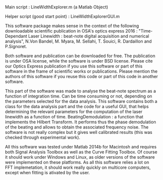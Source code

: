 Main script : LineWidthExplorer.m (a Matlab Object)

Helper script (good start point) : LineWidthExplorerGUI.m

This software package makes sense in the context of the following downloadable scientific publication in OSA's optics express 2016 : "Time-Dependant Laser Linewidth : beat-note digital acquisition and numerical analysis", N.Von Bandel, M. Myara, M. Sellahi, T. Souici, R. Dardaillon and P.Signoret.

Both software and publication can be downloaded for free. The publication is under OSA license, while the software is under BSD license. Please cite our Optics Express publication if you use this software or part of this software in the frame of scientific works or publications. Please mention the authors of this software if you reuse this code or part of this code in another software.

This part of the software was made to analyse the beat-note spectrum as a function of integration time. Can be time consuming or not, depending on the parameters selected for the data analysis. This software contains both a class for the data analysis part and the code for a useful GUI, that helps determining the relevant parameters for the computation of the laser linewidth as a function of time.
BeatingDemodulation : a function that implements the Hilbert Transform. It performs thus the phase demodulation of the beating and allows to obtain the associated frequency noise. The software is not really complex but it gives well calibrated results (this was checked through experimental work). 

All this software was tested under Matlab 2014b for Macintosh and requires both Signal Analysis Toolbox as well as the Curve Fitting Toolbox. Of course it should work under Windows and Linux, as older versions of the software were implemented on these platforms. As all this software relies a lot on FFT implemetation, it should work really quickly on multicore computers, except when fitting is ativated by the user.
